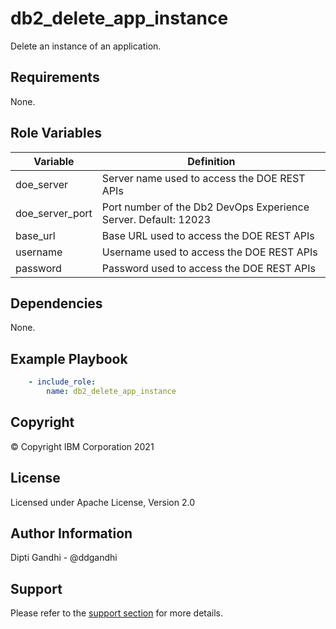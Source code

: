 db2_delete_app_instance
=========

Delete an instance of an application.

Requirements
------------

None.

Role Variables
--------------

| Variable           | Definition                                                                             |
|--------------------|----------------------------------------------------------------------------------------|
| doe_server    | Server name used to access the DOE REST APIs          |
| doe_server_port            | Port number of the Db2 DevOps Experience Server. Default: 12023                                                              |
| base_url       |  Base URL used to access the DOE REST APIs|
| username              | Username used to access the DOE REST APIs                                                        |
| password              | Password used to access the DOE REST APIs|

Dependencies
------------

None.

Example Playbook
----------------

```yaml
    - include_role:
        name: db2_delete_app_instance
```

Copyright
---------

© Copyright IBM Corporation 2021

License
-------

Licensed under Apache License, Version 2.0

Author Information
------------------

Dipti Gandhi - @ddgandhi

Support
-------

Please refer to the [support section](https://github.com/IBM/z_ansible_collections_samples/blob/master/README.md#support) for more details.

